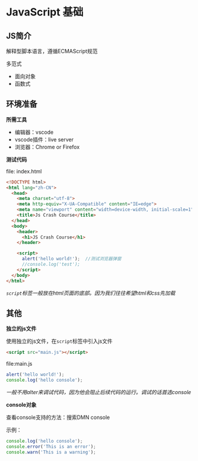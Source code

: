 # JavaScript 基础

## JS简介

解释型脚本语言，遵循ECMAScript规范

多范式

- 面向对象
- 函数式


## 环境准备

**所需工具**

- 编辑器：vscode
- vscode插件：live server
- 浏览器：Chrome or Firefox

**测试代码**

file: index.html

```html
<!DOCTYPE html>
<html lang="zh-CN">
  <head>
    <meta charset="utf-8">
    <meta http-equiv="X-UA-Compatible" content="IE=edge">
    <meta name="viewport" content="width=device-width, initial-scale=1">
    <title>Js Crash Course</title>
  </head>
  <body>
    <header>
      <h1>JS Crash Course</h1>
    </header>

    <script>
      alert('hello world!');  //测试浏览器弹窗
      //console.log('test');
    </script>
  </body>
</html>
```

*`script`标签一般放在html页面的底部。因为我们往往希望html和css先加载*

## 其他

**独立的js文件**

使用独立的js文件，在`script`标签中引入js文件

```html
<script src="main.js"></script>
```

file:main.js

```js
alert('hello world!');
console.log('hello console');
```

*一般不用alter来调试代码，因为他会阻止后续代码的运行。调试的话首选console*

**console对象**

查看console支持的方法：搜索DMN console

示例：

```js
console.log('hello console');
console.error('This is an error');
console.warn('This is a warning');
```
